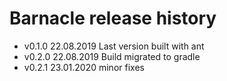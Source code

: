 # Barnacle release history

* v0.1.0 22.08.2019 Last version built with ant
* v0.2.0 22.08.2019 Build migrated to gradle
* v0.2.1 23.01.2020 minor fixes


